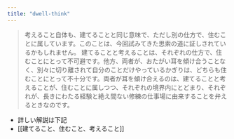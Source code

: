 ```yaml
---
title: "dwell-think"
---
```


> 考えること自体も、建てることと同じ意味で、ただし別の仕方で、住むことに属しています。このことは、今回試みてきた思索の道に証しされているかもしれません。
>  建てることと考えることは、それぞれの仕方で、住むことにとって不可避です。他方、両者が、おたがい耳を傾け合うことなく、別々に切り離されて自分のことだけやっているかぎりは、どちらも住むことにとって不十分です。両者が耳を傾け合えるのは、建てることと考えることが、住むことに属しつつ、それぞれの境界内にとどまり、それぞれが、長きにわたる経験と絶え間ない修練の仕事場に由来することを弁えるときなのです。
- 詳しい解説は下記
- [[建てること、住むこと、考えること]]
